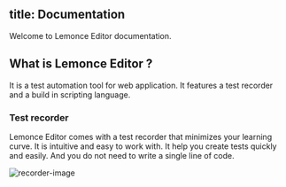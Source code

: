title: Documentation
---

Welcome to Lemonce Editor documentation. 

## What is Lemonce Editor ?

It is a test automation tool for web application. It features a test recorder 
and a build in scripting language.

### Test recorder
Lemonce Editor comes with a test recorder that minimizes your learning curve. 
It is intuitive and easy to work with. It help you create tests quickly and easily. 
And you do not need to write a single line of code.

![recorder-image](/images/recorder1.jpg)

